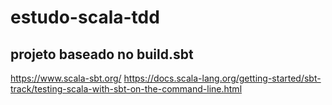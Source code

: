 # estudo-scala-tdd
## projeto baseado no build.sbt

https://www.scala-sbt.org/
https://docs.scala-lang.org/getting-started/sbt-track/testing-scala-with-sbt-on-the-command-line.html

